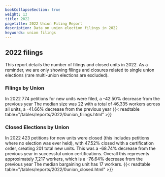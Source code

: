```yaml
---
bookCollapseSection: true
weight: 13
title: 2022
pagetitle: 2022 Union Filing Report
description: Data on union election filings in 2022
keywords: union filings
---
```


## 2022 filings

This report details the number of filings and closed units in 2022. As a reminder, we are only showing filings and closures related to single union elections (rare multi-union elections are excluded).

### Filings by Union
In 2022 774 petitions for new units were filed, a -42.50% decrease from the previous year The median size was 22 with a total of 46,335 workers across all units, a -41.66% decrease from the previous year
{{< readtable table="/tables/reports/2022/0union_filings.html" >}}

### Closed Elections by Union
In 2022 423 petitions for new units were closed (this includes petitions where no election was ever held), with 47.52% closed with a certification order, creating 201 total new units. This was a -68.74% decrease from the previous year in successful union certifications. Overall this represents approximately 7,217 workers, which is a -76.64% decrease from the previous year The median bargaining unit has 17 workers.
{{< readtable table="/tables/reports/2022/0union_closed.html" >}}
